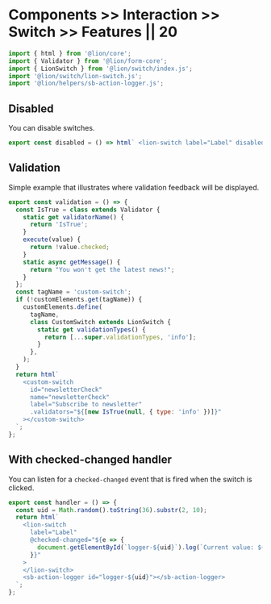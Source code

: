 # Components >> Interaction >> Switch >> Features || 20

```js script
import { html } from '@lion/core';
import { Validator } from '@lion/form-core';
import { LionSwitch } from '@lion/switch/index.js';
import '@lion/switch/lion-switch.js';
import '@lion/helpers/sb-action-logger.js';
```

## Disabled

You can disable switches.

```js preview-story
export const disabled = () => html` <lion-switch label="Label" disabled></lion-switch> `;
```

## Validation

Simple example that illustrates where validation feedback will be displayed.

```js preview-story
export const validation = () => {
  const IsTrue = class extends Validator {
    static get validatorName() {
      return 'IsTrue';
    }
    execute(value) {
      return !value.checked;
    }
    static async getMessage() {
      return "You won't get the latest news!";
    }
  };
  const tagName = 'custom-switch';
  if (!customElements.get(tagName)) {
    customElements.define(
      tagName,
      class CustomSwitch extends LionSwitch {
        static get validationTypes() {
          return [...super.validationTypes, 'info'];
        }
      },
    );
  }
  return html`
    <custom-switch
      id="newsletterCheck"
      name="newsletterCheck"
      label="Subscribe to newsletter"
      .validators="${[new IsTrue(null, { type: 'info' })]}"
    ></custom-switch>
  `;
};
```

## With checked-changed handler

You can listen for a `checked-changed` event that is fired when the switch is clicked.

```js preview-story
export const handler = () => {
  const uid = Math.random().toString(36).substr(2, 10);
  return html`
    <lion-switch
      label="Label"
      @checked-changed="${e => {
        document.getElementById(`logger-${uid}`).log(`Current value: ${e.target.checked}`);
      }}"
    >
    </lion-switch>
    <sb-action-logger id="logger-${uid}"></sb-action-logger>
  `;
};
```
